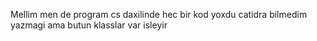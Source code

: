 Mellim men de program cs daxilinde hec bir kod yoxdu catidra bilmedim yazmagi ama butun klasslar var isleyir
